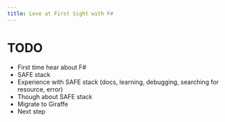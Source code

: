 ```yaml
---
title: Love at First Sight with F#
---
```


# TODO

- First time hear about F#
- SAFE stack
- Experience with SAFE stack (docs, learning, debugging, searching for resource, error)
- Though about SAFE stack
- Migrate to Giraffe
- Next step